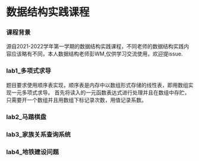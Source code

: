 # 数据结构实践课程

### 课程背景

源自2021-2022学年第一学期的数据结构实践课程，不同老师的数据结构实践内容应该略有不同，本人数据结构老师彭WM,仅供学习交流使用，欢迎提issue.

### lab1_多项式求导

题目要求使用顺序表实现，顺序表是内存中以数组形式存储的线性表，即用数组实现一元多项式求导。
首先将读入的一元函数表达式进行处理并且在数组中存贮，只需要开一个数组并且用数组下标记录次数，用值记录系数。

### lab2_马踏棋盘

### lab3_家族关系查询系统

### lab4_地铁建设问题

